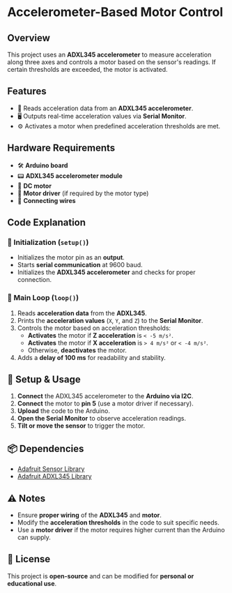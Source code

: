 # Accelerometer-Based Motor Control

## Overview
This project uses an **ADXL345 accelerometer** to measure acceleration along three axes and controls a motor based on the sensor's readings. If certain thresholds are exceeded, the motor is activated.

## Features
- 📡 Reads acceleration data from an **ADXL345 accelerometer**.
- 🖥 Outputs real-time acceleration values via **Serial Monitor**.
- ⚙️ Activates a motor when predefined acceleration thresholds are met.

## Hardware Requirements
- 🛠 **Arduino board**
- 📟 **ADXL345 accelerometer module**
- 🔧 **DC motor**
- 🔌 **Motor driver** (if required by the motor type)
- 🔗 **Connecting wires**

## Code Explanation
### 🔧 Initialization (`setup()`)
- Initializes the motor pin as an **output**.
- Starts **serial communication** at 9600 baud.
- Initializes the **ADXL345 accelerometer** and checks for proper connection.

### 🔄 Main Loop (`loop()`)
1. Reads **acceleration data** from the **ADXL345**.
2. Prints the **acceleration values** (`X`, `Y`, and `Z`) to the **Serial Monitor**.
3. Controls the motor based on acceleration thresholds:
   - **Activates** the motor if **Z acceleration** is `< -5 m/s²`.
   - **Activates** the motor if **X acceleration** is `> 4 m/s²` or `< -4 m/s²`.
   - Otherwise, **deactivates** the motor.
4. Adds a **delay of 100 ms** for readability and stability.

## 📌 Setup & Usage
1. **Connect** the ADXL345 accelerometer to the **Arduino via I2C**.
2. **Connect** the motor to **pin 5** (use a motor driver if necessary).
3. **Upload** the code to the Arduino.
4. **Open the Serial Monitor** to observe acceleration readings.
5. **Tilt or move the sensor** to trigger the motor.

## 📦 Dependencies
- [Adafruit Sensor Library](https://github.com/adafruit/Adafruit_Sensor)
- [Adafruit ADXL345 Library](https://github.com/adafruit/Adafruit_ADXL345)

## ⚠️ Notes
- Ensure **proper wiring** of the **ADXL345** and **motor**.
- Modify the **acceleration thresholds** in the code to suit specific needs.
- Use a **motor driver** if the motor requires higher current than the Arduino can supply.

## 📜 License
This project is **open-source** and can be modified for **personal or educational use**.

